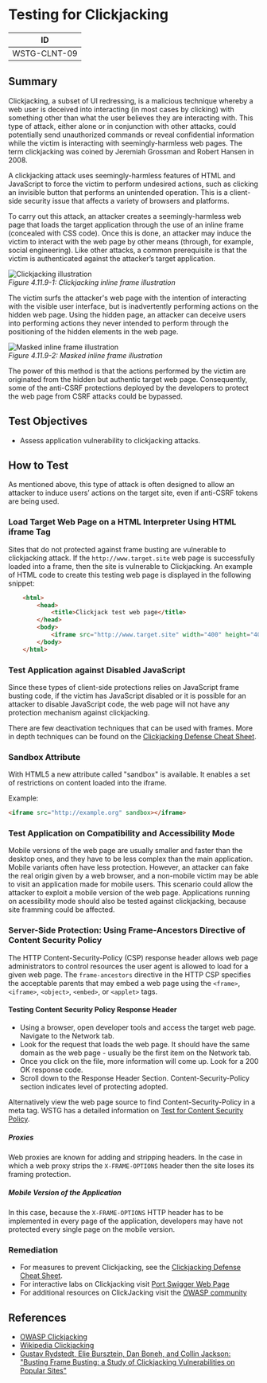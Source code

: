 # Testing for Clickjacking

|ID          |
|------------|
|WSTG-CLNT-09|

## Summary

Clickjacking, a subset of UI redressing, is a malicious technique whereby a web user is deceived into interacting (in most cases by clicking) with something other than what the user believes they are interacting with. This type of attack, either alone or in conjunction with other attacks, could potentially send unauthorized commands or reveal confidential information while the victim is interacting with seemingly-harmless web pages. The term clickjacking was coined by Jeremiah Grossman and Robert Hansen in 2008.

A clickjacking attack uses seemingly-harmless features of HTML and JavaScript to force the victim to perform undesired actions, such as clicking an invisible button that performs an unintended operation. This is a client-side security issue that affects a variety of browsers and platforms.

To carry out this attack, an attacker creates a seemingly-harmless web page that loads the target application through the use of an inline frame (concealed with CSS code). Once this is done, an attacker may induce the victim to interact with the web page by other means (through, for example, social engineering). Like other attacks, a common prerequisite is that the victim is authenticated against the attacker’s target application.

![Clickjacking illustration](images/Clickjacking_description.png)\
*Figure 4.11.9-1: Clickjacking inline frame illustration*

The victim surfs the attacker's web page with the intention of interacting with the visible user interface, but is inadvertently performing actions on the hidden web page. Using the hidden page, an attacker can deceive users into performing actions they never intended to perform through the positioning of the hidden elements in the web page.

![Masked inline frame illustration](images/Masked_iframe.png)\
*Figure 4.11.9-2: Masked inline frame illustration*

The power of this method is that the actions performed by the victim are originated from the hidden but authentic target web page. Consequently, some of the anti-CSRF protections deployed by the developers to protect the web page from CSRF attacks could be bypassed.

## Test Objectives

- Assess application vulnerability to clickjacking attacks.

## How to Test

As mentioned above, this type of attack is often designed to allow an attacker to induce users’ actions on the target site, even if anti-CSRF tokens are being used.

### Load Target Web Page on a HTML Interpreter Using HTML iframe Tag

Sites that do not protected against frame busting are vulnerable to clickjacking attack. If the `http://www.target.site` web page is successfully loaded into a frame, then the site is vulnerable to Clickjacking. An example of HTML code to create this testing web page is displayed in the following snippet:

```html
    <html>
        <head>
            <title>Clickjack test web page</title>
        </head>
        <body>
            <iframe src="http://www.target.site" width="400" height="400"></iframe>
        </body>
    </html>
```

### Test Application against Disabled JavaScript

Since these types of client-side protections relies on JavaScript frame busting code, if the victim has JavaScript disabled or it is possible for an attacker to disable JavaScript code, the web page will not have any protection mechanism against clickjacking.

There are few deactivation techniques that can be used with frames. More in depth techniques can be found on the [Clickjacking Defense Cheat Sheet](https://cheatsheetseries.owasp.org/cheatsheets/Clickjacking_Defense_Cheat_Sheet.html).

### Sandbox Attribute

With HTML5 a new attribute called "sandbox" is available. It enables a set of restrictions on content loaded into the iframe.

Example:

```html
<iframe src="http://example.org" sandbox></iframe>
```

### Test Application on Compatibility and Accessibility Mode

Mobile versions of the web page are usually smaller and faster than the desktop ones, and they have to be less complex than the main application. Mobile variants often have less protection. However, an attacker can fake the real origin given by a web browser, and a non-mobile victim may be able to visit an application made for mobile users. This scenario could allow the attacker to exploit a mobile version of the web page.
Applications running on acessibility mode should also be tested against clickjacking, because site framming could be affected.

### Server-Side Protection: Using Frame-Ancestors Directive of Content Security Policy

The HTTP Content-Security-Policy (CSP) response header allows web page administrators to control resources the user agent is allowed to load for a given web page. The `frame-ancestors` directive in the HTTP CSP specifies the acceptable parents that may embed a web page using the `<frame>`, `<iframe>`, `<object>`, `<embed>`, or `<applet>` tags.

#### Testing Content Security Policy Response Header

- Using a browser, open developer tools and access the target web page. Navigate to the Network tab.
- Look for the request that loads the web page. It should have the same domain as the web page - usually be the first item on the Network tab.
- Once you click on the file, more information will come up. Look for a 200 OK response code.
- Scroll down to the Response Header Section. Content-Security-Policy section indicates level of protecting adopted.

Alternatively view the web page source to find Content-Security-Policy in a meta tag. WSTG has a detailed information on [Test for Content Security Policy](../02-Configuration_and_Deployment_Management_Testing/12-Test_for_Content_Security_Policy.md).

##### Proxies

Web proxies are known for adding and stripping headers. In the case in which a web proxy strips the `X-FRAME-OPTIONS` header then the site loses its framing protection.

##### Mobile Version of the Application

In this case, because the `X-FRAME-OPTIONS` HTTP header has to be implemented in every page of the application, developers may have not protected every single page on the mobile version.

### Remediation

- For measures to prevent Clickjacking, see the [Clickjacking Defense Cheat Sheet](https://cheatsheetseries.owasp.org/cheatsheets/Clickjacking_Defense_Cheat_Sheet.html).
- For interactive labs on Clickjacking visit [Port Swigger Web Page](https://portswigger.net/web-security/clickjacking)
- For additional resources on ClickJacking visit the [OWASP community](https://owasp.org/www-community/attacks/Clickjacking)

## References

- [OWASP Clickjacking](https://owasp.org/www-community/attacks/Clickjacking)
- [Wikipedia Clickjacking](https://en.wikipedia.org/wiki/Clickjacking)
- [Gustav Rydstedt, Elie Bursztein, Dan Boneh, and Collin Jackson: "Busting Frame Busting: a Study of Clickjacking Vulnerabilities on Popular Sites"](https://seclab.stanford.edu/websec/framebusting/framebust.pdf)
